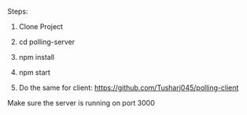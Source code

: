 Steps:
1. Clone Project
2. cd polling-server
3. npm install
4. npm start

5. Do the same for client: https://github.com/Tusharj045/polling-client

Make sure the server is running on port 3000
